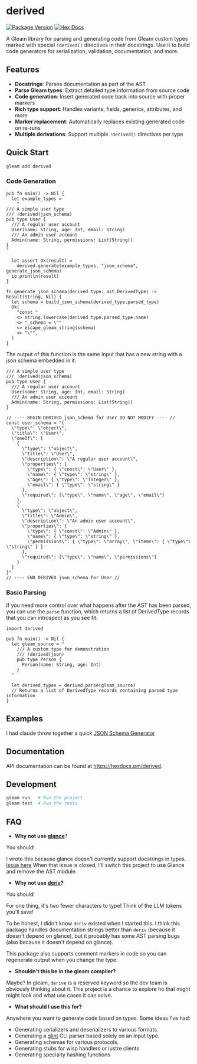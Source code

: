 # derived

[![Package Version](https://img.shields.io/hexpm/v/derived)](https://hex.pm/packages/derived)
[![Hex Docs](https://img.shields.io/badge/hex-docs-ffaff3)](https://hexdocs.pm/derived/)

A Gleam library for parsing and generating code from Gleam custom types marked
with special `!derived()` directives in their docstrings. Use it to build code
generators for serialization, validation, documentation, and more.

## Features

- **Docstrings**: Parses documentation as part of the AST
- **Parse Gleam types**: Extract detailed type information from source code
- **Code generation**: Insert generated code back into source with proper markers
- **Rich type support**: Handles variants, fields, generics, attributes, and more
- **Marker replacement**: Automatically replaces existing generated code on re-runs
- **Multiple derivations**: Support multiple `!derived()` directives per type

## Quick Start

```sh
gleam add derived
```

### Code Generation

```gleam
pub fn main() -> Nil {
  let example_types =
    "
/// A simple user type
/// !derived(json_schema)
pub type User {
  /// A regular user account
  User(name: String, age: Int, email: String)
  /// An admin user account
  Admin(name: String, permissions: List(String))
}
"

  let assert Ok(result) =
    derived.generate(example_types, "json_schema", generate_json_schema)
  io.println(result)
}

fn generate_json_schema(derived_type: ast.DerivedType) -> Result(String, Nil) {
  let schema = build_json_schema(derived_type.parsed_type)
  Ok(
    "const "
    <> string.lowercase(derived_type.parsed_type.name)
    <> "_schema = \""
    <> escape_gleam_string(schema)
    <> "\"",
  )
}
```

The output of this function is the same input that has a new string with a json
schema embedded in it:

```gleam
/// A simple user type
/// !derived(json_schema)
pub type User {
  /// A regular user account
  User(name: String, age: Int, email: String)
  /// An admin user account
  Admin(name: String, permissions: List(String))
}

// ---- BEGIN DERIVED json_schema for User DO NOT MODIFY ---- //
const user_schema = "{
  \"type\": \"object\",
  \"title\": \"User\",
  \"oneOf\": [
    {
      \"type\": \"object\",
      \"title\": \"User\",
      \"description\": \"A regular user account\",
      \"properties\": {
        \"type\": { \"const\": \"User\" },
        \"name\": { \"type\": \"string\" },
        \"age\": { \"type\": \"integer\" },
        \"email\": { \"type\": \"string\" }
      },
      \"required\": [\"type\", \"name\", \"age\", \"email\"]
    },
    {
      \"type\": \"object\",
      \"title\": \"Admin\",
      \"description\": \"An admin user account\",
      \"properties\": {
        \"type\": { \"const\": \"Admin\" },
        \"name\": { \"type\": \"string\" },
        \"permissions\": { \"type\": \"array\", \"items\": { \"type\": \"string\" } }
      },
      \"required\": [\"type\", \"name\", \"permissions\"]
    }
  ]
}"
// ---- END DERIVED json_schema for User //
```

### Basic Parsing

If you need more control over what happens after the AST has been parsed, you
can use the `parse` function, which returns a list of DerivedType records that
you can introspect as you see fit:

```gleam
import derived

pub fn main() -> Nil {
  let gleam_source = "
    /// A custom type for demonstration
    /// !derived(json)
    pub type Person {
      Person(name: String, age: Int)
    }
  "

  let derived_types = derived.parse(gleam_source)
  // Returns a list of DerivedType records containing parsed type information
}
```

## Examples

I had claude throw together a quick
[JSON Schema Generator](https://github.com/dusty-phillips/gleam-derived/tree/main/examples/json_schema)

## Documentation

API documentation can be found at <https://hexdocs.pm/derived>.

## Development

```sh
gleam run   # Run the project
gleam test  # Run the tests
```

## FAQ

- **Why not use [glance](https://hexdocs.pm/glance/glance.html)**?

You should!

I wrote this because glance doesn't currently support docstrings in types.
[Issue here](https://github.com/lpil/glance/issues/2) When that issue is
closed, I'll switch this project to use Glance and remove the AST module.

- **Why not use [deriv](https://github.com/bchase/deriv/blob/master/README.md)?**

You should!

For one thing, it's two fewer characters to type! Think of the LLM tokens
you'll save!

To be honest, I didn't know `deriv` existed when I started this. I think this
package handles documentation strings better than `deriv` (because it doesn't
depend on glance), but it probably has some AST parsing bugs (also because it
doesn't depend on glance).

This package also supports comment markers in code so you can regenerate output
when you change the type.

- **Shouldn't this be in the gleam compiler?**

Maybe? In gleam, `derive` is a reserved keyword so the dev team is obviously
thinking about it. This project is a chance to explore ho that might might look
and what use cases it can solve.

- **What should I use this for?**

Anywhere you want to generate code based on types. Some ideas I've had:

- Generating serializers and deserializers to various formats.
- Generating a [glint](https://hexdocs.pm/glint/index.html) CLI parser based
  solely on an input type.
- Generating schemas for various protocols.
- Generating stubs for wisp handlers or lustre clients
- Generating specialty hashing functions
